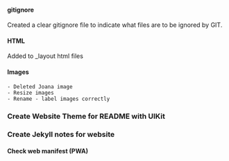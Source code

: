 #### gitignore
Created a clear gitignore file to indicate what files are to be ignored by GIT. 

#### HTML 
Added <!DOCTYPE html> to _layout html files


#### Images 
    - Deleted Joana image 
    - Resize images 
    - Rename - label images correctly  


### Create Website Theme for README with UIKit 



### Create Jekyll notes for website



#### Check web manifest (PWA)